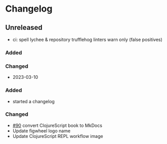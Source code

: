 # Changelog

## Unreleased
- ci: spell lychee & repository trufflehog linters warn only (false positives) 

### Added
### Changed

* 2023-03-10
### Added
- started a changelog
### Changed
- [#90](https://github.com/practicalli/clojurescript/issues/90) convert ClojureScript book to MkDocs
- Update figwheel logo name
- Update ClojureScript REPL workflow image
